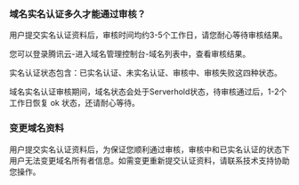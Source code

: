 ### 域名实名认证多久才能通过审核？
用户提交实名认证资料后，审核时间均约3-5个工作日，请您耐心等待审核结果。

您可以登录腾讯云-进入域名管理控制台-域名列表中，查看审核结果。

实名认证状态包含：已实名认证、未实名认证、审核中、审核失败这四种状态。

域名实名认证审核期间，域名状态会处于Serverhold状态，待审核通过后，1-2个工作日恢复 ok 状态，还请耐心等待。

### 变更域名资料
用户提交实名认证资料后，为保证您顺利通过审核，审核中和已实名认证的状态下用户无法变更域名所有者信息。如需变更重新提交认证资料，请联系技术支持协助您操作。
